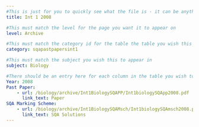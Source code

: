 ```yaml
---
#This is just for you to quickly see what the file is - it can be anything you want
title: Int 1 2008

#This must match the level for the page you want it to appear on
level: Archive

#This must match the category id for the table the table you wish this to appear in
category: sqapastpapersint1

#This must match the subject you wish this to appear in
subject: Biology

#There should be an entry here for each column in the table you wish to populate:
Year: 2008
Past Paper:
    - url: /biology/archive/Int1BiologySQAPP/Int1biologySQApp2008.pdf
      link_text: Paper
SQA Marking Scheme:
    - url: /biology/archive/Int1BiologySQAMsch/Int1biologySQAmsch2008.pdf
      link_text: SQA Solutions
---
```



